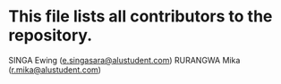 # This file lists all contributors to the repository.

SINGA Ewing (e.singasara@alustudent.com)
RURANGWA Mika (r.mika@alustudent.com)
